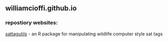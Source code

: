 ## williamcioffi.github.io 

### repostiory websites:
[sattagutils](https://williamcioffi.github.io/sattagutils)
	- an R package for manipulating wildlife computer style sat tags
